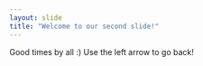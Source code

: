 ```yaml
---
layout: slide
title: "Welcome to our second slide!"
---
```

Good times by all :)
Use the left arrow to go back!
